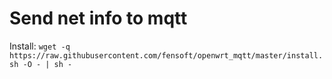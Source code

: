# Send net info to mqtt

Install: `wget -q https://raw.githubusercontent.com/fensoft/openwrt_mqtt/master/install.sh -O - | sh -`